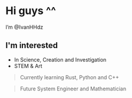 # Hi guys ^^ 
I’m @IvanHHdz
## I'm interested
- In Science, Creation and Investigation
- STEM & Art
> Currently learning Rust, Python and C++

> Future System Engineer and Mathematician
